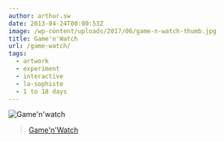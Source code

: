 ```yaml
---
author: arthur.sw
date: 2013-04-24T00:00:53Z
image: /wp-content/uploads/2017/06/game-n-watch-thumb.jpg
title: Game'n'Watch
url: /game-watch/
tags:
  - artwork
  - experiment
  - interactive
  - la-sophiste
  - 1 to 18 days
---
```


![Game'n'watch](/wp-content/uploads/2017/06/game-n-watch.jpg)

> [Game'n'Watch](http://www.lasophiste.com/portfolio/gamenwatch/)
